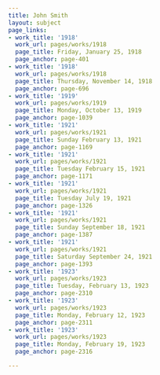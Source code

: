 ```yaml
---
title: John Smith
layout: subject
page_links:
- work_title: '1918'
  work_url: pages/works/1918
  page_title: Friday, January 25, 1918
  page_anchor: page-401
- work_title: '1918'
  work_url: pages/works/1918
  page_title: Thursday, November 14, 1918
  page_anchor: page-696
- work_title: '1919'
  work_url: pages/works/1919
  page_title: Monday, October 13, 1919
  page_anchor: page-1039
- work_title: '1921'
  work_url: pages/works/1921
  page_title: Sunday February 13, 1921
  page_anchor: page-1169
- work_title: '1921'
  work_url: pages/works/1921
  page_title: Tuesday February 15, 1921
  page_anchor: page-1171
- work_title: '1921'
  work_url: pages/works/1921
  page_title: Tuesday July 19, 1921
  page_anchor: page-1326
- work_title: '1921'
  work_url: pages/works/1921
  page_title: Sunday September 18, 1921
  page_anchor: page-1387
- work_title: '1921'
  work_url: pages/works/1921
  page_title: Saturday September 24, 1921
  page_anchor: page-1393
- work_title: '1923'
  work_url: pages/works/1923
  page_title: Tuesday, February 13, 1923
  page_anchor: page-2310
- work_title: '1923'
  work_url: pages/works/1923
  page_title: Monday, February 12, 1923
  page_anchor: page-2311
- work_title: '1923'
  work_url: pages/works/1923
  page_title: Monday, February 19, 1923
  page_anchor: page-2316

---
```

